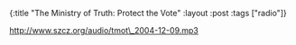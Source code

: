 {:title "The Ministry of Truth: Protect the Vote"
:layout :post
:tags  ["radio"]}

<http://www.szcz.org/audio/tmot\_2004-12-09.mp3>

